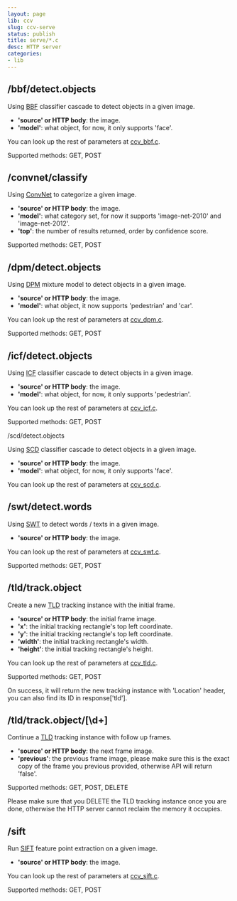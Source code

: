 ```yaml
---
layout: page
lib: ccv
slug: ccv-serve
status: publish
title: serve/*.c
desc: HTTP server
categories:
- lib
---
```


/bbf/detect.objects
-------------------

Using [BBF](/doc/doc-bbf) classifier cascade to detect objects in a given image.

 * **'source' or HTTP body**: the image.
 * **'model'**: what object, for now, it only supports 'face'.

You can look up the rest of parameters at [ccv_bbf.c](/lib/ccv-bbf/#ccvbbfparamt).

Supported methods: GET, POST

/convnet/classify
-----------------

Using [ConvNet](/doc/doc-convnet) to categorize a given image.

 * **'source' or HTTP body**: the image.
 * **'model'**: what category set, for now it supports 'image-net-2010' and 'image-net-2012'.
 * **'top'**: the number of results returned, order by confidence score.

Supported methods: GET, POST

/dpm/detect.objects
-------------------

Using [DPM](/doc/doc-dpm) mixture model to detect objects in a given image.

 * **'source' or HTTP body**: the image.
 * **'model'**: what object, it now supports 'pedestrian' and 'car'.

You can look up the rest of parameters at [ccv_dpm.c](/lib/ccv-dpm/#ccvdpmparamt).

Supported methods: GET, POST

/icf/detect.objects
-------------------

Using [ICF](/doc/doc-icf) classifier cascade to detect objects in a given image.

 * **'source' or HTTP body**: the image.
 * **'model'**: what object, for now, it only supports 'pedestrian'.

You can look up the rest of parameters at [ccv_icf.c](/lib/ccv-icf/#ccvicfparamt).

Supported methods: GET, POST

/scd/detect.objects

Using [SCD](/doc/doc-scd) classifier cascade to detect objects in a given image.

 * **'source' or HTTP body**: the image.
 * **'model'**: what object, for now, it only supports 'face'.

You can look up the rest of parameters at [ccv_scd.c](/lib/ccv-scd/#ccvscdparamt).

/swt/detect.words
-----------------

Using [SWT](/doc/doc-swt) to detect words / texts in a given image.

 * **'source' or HTTP body**: the image.

You can look up the rest of parameters at [ccv_swt.c](/lib/ccv-swt/#ccvswtparamt).

Supported methods: GET, POST

/tld/track.object
-----------------

Create a new [TLD](/doc/doc-tld) tracking instance with the initial frame.

 * **'source' or HTTP body**: the initial frame image.
 * **'x'**: the initial tracking rectangle's top left coordinate.
 * **'y'**: the initial tracking rectangle's top left coordinate.
 * **'width'**: the initial tracking rectangle's width.
 * **'height'**: the initial tracking rectangle's height.

You can look up the rest of parameters at [ccv_tld.c](/lib/ccv-tld/#ccvtldparamt).

Supported methods: GET, POST

On success, it will return the new tracking instance with 'Location' header, you can also find its ID in response['tld'].

/tld/track.object/[\d+]
-----------------------

Continue a [TLD](/doc/doc-tld) tracking instance with follow up frames.

 * **'source' or HTTP body**: the next frame image.
 * **'previous'**: the previous frame image, please make sure this is the exact copy of the frame you previous provided, otherwise API will return 'false'.

Supported methods: GET, POST, DELETE

Please make sure that you DELETE the TLD tracking instance once you are done, otherwise the HTTP server cannot reclaim the memory it occupies.

/sift
-----

Run [SIFT](/doc/doc-sift) feature point extraction on a given image.

 * **'source' or HTTP body**: the image.

You can look up the rest of parameters at [ccv_sift.c](/lib/ccv-sift/#ccvsiftparamt).

Supported methods: GET, POST
